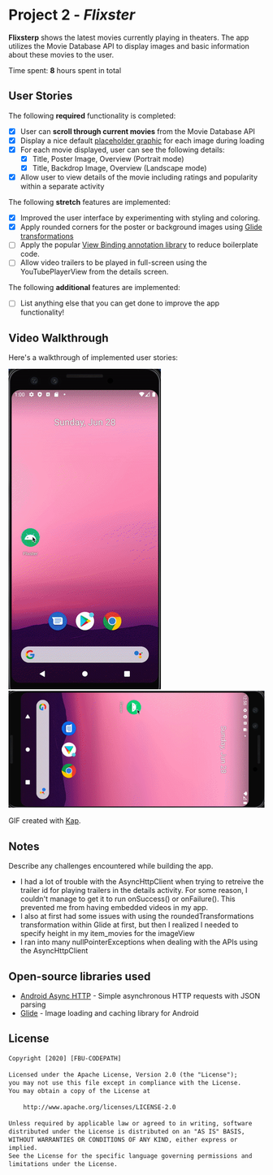 # Project 2 - *Flixster*

**Flixsterp** shows the latest movies currently playing in theaters. The app utilizes the Movie Database API to display images and basic information about these movies to the user.

Time spent: **8** hours spent in total

## User Stories

The following **required** functionality is completed:

* [x] User can **scroll through current movies** from the Movie Database API
* [x] Display a nice default [placeholder graphic](https://guides.codepath.org/android/Displaying-Images-with-the-Glide-Library#advanced-usage) for each image during loading
* [x] For each movie displayed, user can see the following details:
  * [x] Title, Poster Image, Overview (Portrait mode)
  * [x] Title, Backdrop Image, Overview (Landscape mode)
* [x] Allow user to view details of the movie including ratings and popularity within a separate activity

The following **stretch** features are implemented:

* [x] Improved the user interface by experimenting with styling and coloring.
* [x] Apply rounded corners for the poster or background images using [Glide transformations](https://guides.codepath.org/android/Displaying-Images-with-the-Glide-Library#transformations)
* [ ] Apply the popular [View Binding annotation library](http://guides.codepath.org/android/Reducing-View-Boilerplate-with-ViewBinding) to reduce boilerplate code.
* [ ] Allow video trailers to be played in full-screen using the YouTubePlayerView from the details screen.

The following **additional** features are implemented:

* [ ] List anything else that you can get done to improve the app functionality!

## Video Walkthrough

Here's a walkthrough of implemented user stories:

<img src='https://github.com/pgarza917/Flixster/blob/master/portrait_walkthrough.gif' title='Video Portrait Walkthrough' width='' alt='Video Walkthrough' />
<img src='https://github.com/pgarza917/Flixster/blob/master/landscape_walkthrough.gif' title='Video Landscape Walkthrough' width='' alt='Video Walkthrough' />

GIF created with [Kap](https://getkap.co/).

## Notes

Describe any challenges encountered while building the app.

* I had a lot of trouble with the AsyncHttpClient when trying to retreive the trailer id for playing trailers in the details activity. For some reason, I couldn't manage to get it to run onSuccess() or onFailure(). 
This prevented me from having embedded videos in my app. 
* I also at first had some issues with using the roundedTransformations transformation within Glide at first, but then I realized I needed to specify height in my item_movies for the imageView
* I ran into many nullPointerExceptions when dealing with the APIs using the AsyncHttpClient

## Open-source libraries used

- [Android Async HTTP](https://github.com/loopj/android-async-http) - Simple asynchronous HTTP requests with JSON parsing
- [Glide](https://github.com/bumptech/glide) - Image loading and caching library for Android

## License

    Copyright [2020] [FBU-CODEPATH]

    Licensed under the Apache License, Version 2.0 (the "License");
    you may not use this file except in compliance with the License.
    You may obtain a copy of the License at

        http://www.apache.org/licenses/LICENSE-2.0

    Unless required by applicable law or agreed to in writing, software
    distributed under the License is distributed on an "AS IS" BASIS,
    WITHOUT WARRANTIES OR CONDITIONS OF ANY KIND, either express or implied.
    See the License for the specific language governing permissions and
    limitations under the License.
